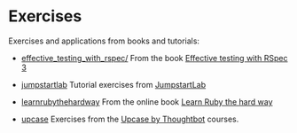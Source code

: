 # Exercises

Exercises and applications from books and tutorials:

  * [effective_testing_with_rspec/](./effective_testing_with_rspec/)
    From the book [Effective testing with RSpec 3](https://pragprog.com/book/rspec3/effective-testing-with-rspec-3)

  * [jumpstartlab](./jumpstartlab/)
    Tutorial exercises from [JumpstartLab](http://tutorials.jumpstartlab.com/)

  * [learnrubythehardway](./learnrubythehardway/)
    From the online book [Learn Ruby the hard way](https://learnrubythehardway.org/book/)

  * [upcase](./upcase/)
    Exercises from the [Upcase by Thoughtbot](https://thoughtbot.com/upcase/) courses.

